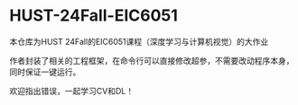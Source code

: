 # HUST-24Fall-EIC6051

本仓库为HUST 24Fall的EIC6051课程（深度学习与计算机视觉）的大作业

作者封装了相关的工程框架，在命令行可以直接修改超参，不需要改动程序本身，同时保证一键运行。

欢迎指出错误，一起学习CV和DL！
